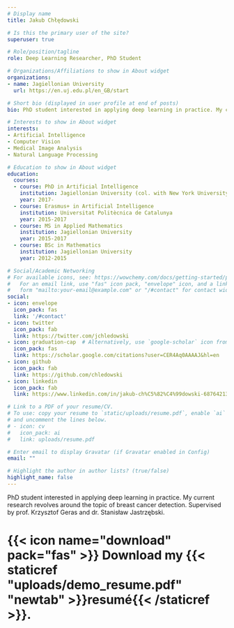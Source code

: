 ```yaml
---
# Display name
title: Jakub Chłędowski

# Is this the primary user of the site?
superuser: true

# Role/position/tagline
role: Deep Learning Researcher, PhD Student

# Organizations/Affiliations to show in About widget
organizations:
- name: Jagiellonian University
  url: https://en.uj.edu.pl/en_GB/start

# Short bio (displayed in user profile at end of posts)
bio: PhD student interested in applying deep learning in practice. My current research revolves around the topic of breast cancer detection. Supervised by prof. Krzysztof Geras and dr. Stanisław Jastrzębski.

# Interests to show in About widget
interests:
- Artificial Intelligence
- Computer Vision
- Medical Image Analysis
- Natural Language Processing

# Education to show in About widget
education:
  courses:
  - course: PhD in Artificial Intelligence
    institution: Jagiellonian University (col. with New York University)
    year: 2017-
  - course: Erasmus+ in Artificial Intelligence
    institution: Universitat Politècnica de Catalunya
    year: 2015-2017
  - course: MS in Applied Mathematics
    institution: Jagiellonian University
    year: 2015-2017
  - course: BSc in Mathematics
    institution: Jagiellonian University
    year: 2012-2015

# Social/Academic Networking
# For available icons, see: https://wowchemy.com/docs/getting-started/page-builder/#icons
#   For an email link, use "fas" icon pack, "envelope" icon, and a link in the
#   form "mailto:your-email@example.com" or "/#contact" for contact widget.
social:
- icon: envelope
  icon_pack: fas
  link: '/#contact'
- icon: twitter
  icon_pack: fab
  link: https://twitter.com/jchledowski
- icon: graduation-cap  # Alternatively, use `google-scholar` icon from `ai` icon pack
  icon_pack: fas
  link: https://scholar.google.com/citations?user=CER4Aq0AAAAJ&hl=en
- icon: github
  icon_pack: fab
  link: https://github.com/chledowski
- icon: linkedin
  icon_pack: fab
  link: https://www.linkedin.com/in/jakub-ch%C5%82%C4%99dowski-687642134/

# Link to a PDF of your resume/CV.
# To use: copy your resume to `static/uploads/resume.pdf`, enable `ai` icons in `params.toml`, 
# and uncomment the lines below.
# - icon: cv
#   icon_pack: ai
#   link: uploads/resume.pdf

# Enter email to display Gravatar (if Gravatar enabled in Config)
email: ""

# Highlight the author in author lists? (true/false)
highlight_name: false
---
```


PhD student interested in applying deep learning in practice. My current research revolves around the topic of breast cancer detection. Supervised by prof. Krzysztof Geras and dr. Stanisław Jastrzębski.

# {{< icon name="download" pack="fas" >}} Download my {{< staticref "uploads/demo_resume.pdf" "newtab" >}}resumé{{< /staticref >}}.
